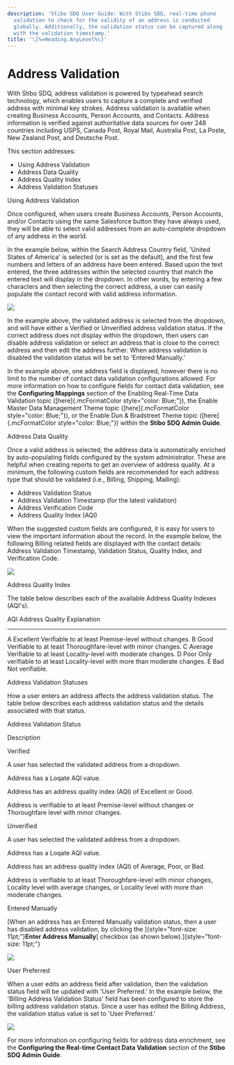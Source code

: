 ```yaml
---
description: 'Stibo SDQ User Guide: With Stibo SDQ, real-time phone
  validation to check for the validity of an address is conducted
  globally. Additionally, the validation status can be captured along
  with the validation timestamp.'
title: '\[%=Heading.AnyLevel%\]'
---
```


Address Validation
==================

With Stibo SDQ, address validation is powered by typeahead search
technology, which enables users to capture a complete and verified
address with minimal key strokes. Address validation is available when
creating Business Accounts, Person Accounts, and Contacts. Address
information is verified against authoritative data sources for over 248
countries including USPS, Canada Post, Royal Mail, Australia Post, La
Poste, New Zealand Post, and Deutsche Post.

This section addresses:

-   Using Address Validation
-   Address Data Quality
-   Address Quality Index
-   Address Validation Statuses

Using Address Validation

Once configured, when users create Business Accounts, Person Accounts,
and/or Contacts using the same Salesforce button they have always used,
they will be able to select valid addresses from an auto-complete
dropdown of any address in the world.

In the example below, within the Search Address Country field, \'United
States of America\' is selected (or is set as the default), and the
first few numbers and letters of an address have been entered. Based
upon the text entered, the three addresses within the selected country
that match the entered text will display in the dropdown. In other
words, by entering a few characters and then selecting the correct
address, a user can easily populate the contact record with valid
address information.

![](../../../../../Resources/Images/CMDM/User%20Guide/Real-time%20Contact%20Data%20Validation/AVAddressTypeAhead.png)

In the example above, the validated address is selected from the
dropdown, and will have either a Verified or Unverified address
validation status. If the correct address does not display within the
dropdown, then users can disable address validation or select an address
that is close to the correct address and then edit the address further.
When address validation is disabled the validation status will be set to
\'Entered Manually.\'

In the example above, one address field is displayed, however there is
no limit to the number of contact data validation configurations
allowed. For more information on how to configure fields for contact
data validation, see the **Configuring Mappings** section of the
Enabling Real-Time Data Validation topic ([here]{.mcFormatColor
style="color: Blue;"}), the Enable Master Data Management Theme topic
([here]{.mcFormatColor style="color: Blue;"}), or the Enable Dun &
Bradstreet Theme topic ([here]{.mcFormatColor style="color: Blue;"})
within the **Stibo SDQ Admin Guide**.

Address Data Quality

Once a valid address is selected, the address data is automatically
enriched by auto-populating fields configured by the system
administrator. These are helpful when creating reports to get an
overview of address quality. At a minimum, the following custom fields
are recommended for each address type that should be validated (i.e.,
Billing, Shipping, Mailing):

-   Address Validation Status
-   Address Validation Timestamp (for the latest validation)
-   Address Verification Code
-   Address Quality Index (AQI)

When the suggested custom fields are configured, it is easy for users to
view the important information about the record. In the example below,
the following Billing related fields are displayed with the contact
details: Address Validation Timestamp, Validation Status, Quality Index,
and Verification Code.

![](../../../../../Resources/Images/CMDM/User%20Guide/Billing%20Address%20Validation%20Fields.png)

Address Quality Index

The table below describes each of the available Address Quality Indexes
(AQI\'s).

  AQI   Address Quality   Explanation
  ----- ----------------- -----------------------------------------------------------------------------
  A     Excellent         Verifiable to at least Premise-level without changes.
  B     Good              Verifiable to at least Thoroughfare-level with minor changes.
  C     Average           Verifiable to at least Locality-level with moderate changes.
  D     Poor              Only verifiable to at least Locality-level with more than moderate changes.
  E     Bad               Not verifiable.

Address Validation Statuses

How a user enters an address affects the address validation status. The
table below describes each address validation status and the details
associated with that status.

Address Validation Status

Description

Verified

A user has selected the validated address from a dropdown.

Address has a Loqate AQI value.

Address has an address quality index (AQI) of Excellent or Good.

Address is verifiable to at least Premise-level without changes or
Thoroughfare level with minor changes.

Unverified

A user has selected the validated address from a dropdown.

Address has a Loqate AQI value.

Address has an address quality index (AQI) of Average, Poor, or Bad.

Address is verifiable to at least Thoroughfare-level with minor changes,
Locality level with average changes, or Locality level with more than
moderate changes.

Entered Manually

[When an address has an Entered Manually validation status, then a user
has disabled address validation, by clicking the
]{style="font-size: 11pt;"}**Enter Address Manually**[ checkbox (as
shown below).]{style="font-size: 11pt;"}

![](../../../../../Resources/Images/CMDM/User%20Guide/Real-time%20Contact%20Data%20Validation/AVAddressInfo.png)

User Preferred

When a user edits an address field after validation, then the validation
status field will be updated with \'User Preferred.\' In the example
below, the \'Billing Address Validation Status\' field has been
configured to store the billing address validation status. Since a user
has edited the Billing Address, the validation status value is set to
\'User Preferred.\'

![](../../../../../Resources/Images/CMDM/User%20Guide/User%20Preferred.png)

For more information on configuring fields for address data enrichment,
see the **Configuring the Real-time Contact Data Validation** section of
the **Stibo SDQ Admin Guide**.
